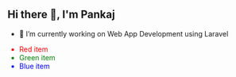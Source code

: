 ## Hi there 👋, I'm Pankaj

- 🔭 I’m currently working on Web App Development using Laravel

<ul>
  <li style="color: red;">Red item</li>
  <li style="color: green;">Green item</li>
  <li style="color: blue;">Blue item</li>
</ul>
<!--
- 🌱 I’m currently learning ...
- 👯 I’m looking to collaborate on ...
- 🤔 I’m looking for help with ...
- 💬 Ask me about ...
- 📫 How to reach me: ...
- 😄 Pronouns: ...
- ⚡ Fun fact: ...
-->
